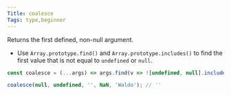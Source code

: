 ```yaml
---
Title: coalesce
Tags: type,beginner
---
```


Returns the first defined, non-null argument.

- Use `Array.prototype.find()` and `Array.prototype.includes()` to find the first value that is not equal to `undefined` or `null`.

```js
const coalesce = (...args) => args.find(v => ![undefined, null].includes(v));
```

```js
coalesce(null, undefined, '', NaN, 'Waldo'); // ''
```
